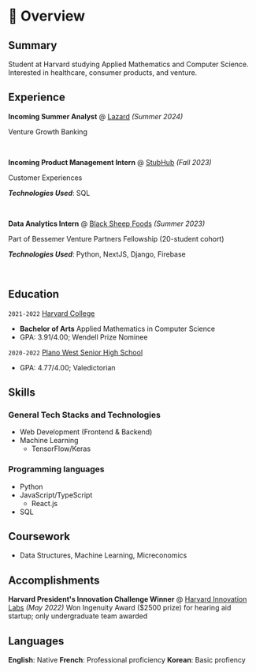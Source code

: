 # 📖 Overview

## Summary

Student at Harvard studying Applied Mathematics and Computer Science. Interested in healthcare, consumer products, and venture. 


## Experience

**Incoming Summer Analyst** @ [Lazard](https://www.lazard.com/) _(Summer 2024)_

Venture Growth Banking

&nbsp;

**Incoming Product Management Intern** @ [StubHub](https://www.stubhub.com/) _(Fall 2023)_

Customer Experiences

_**Technologies Used**_: SQL

&nbsp;

**Data Analytics Intern** @ [Black Sheep Foods](https://blacksheepfoods.com/) _(Summer 2023)_

Part of Bessemer Venture Partners Fellowship (20-student cohort)

_**Technologies Used**_: Python, NextJS, Django, Firebase

&nbsp;

## Education

`2021-2022` [Harvard College](https://college.harvard.edu/)
- **Bachelor of Arts** Applied Mathematics in Computer Science 
- GPA: 3.91/4.00; Wendell Prize Nominee

`2020-2022` [Plano West Senior High School](https://www.pisd.edu/site/default.aspx?PageType=3&DomainID=293&ModuleInstanceID=4433&ViewID=6446EE88-D30C-497E-9316-3F8874B3E108&RenderLoc=0&FlexDataID=98016&PageID=1722)
- GPA: 4.77/4.00; Valedictorian

## Skills

### General Tech Stacks and Technologies
- Web Development (Frontend & Backend)
- Machine Learning
  - TensorFlow/Keras

### Programming languages
- Python
- JavaScript/TypeScript
  - React.js
- SQL

## Coursework
- Data Structures, Machine Learning, Micreconomics

## Accomplishments
**Harvard President's Innovation Challenge Winner** @ [Harvard Innovation Labs]() _(May 2022)_
Won Ingenuity Award ($2500 prize) for hearing aid startup; only undergraduate team awarded

## Languages
**English**: Native
**French**: Professional proficiency
**Korean**: Basic profiency
